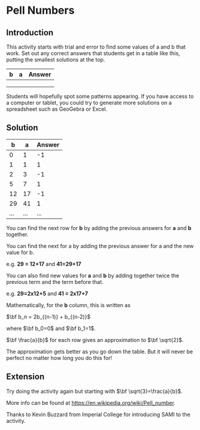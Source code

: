 # Pell Numbers

## Introduction

This activity starts with trial and error to find some values of a and b that work. Set out any correct answers that students get in a table like this, putting the smallest solutions at the top.

| b   | a   | Answer |
| --- | --- | ------ |
|     |     |        |
|     |     |        |
|     |     |        |
		
		
Students will hopefully spot some patterns appearing. If you have access to a computer or tablet, you could try to generate more solutions on a spreadsheet such as GeoGebra or Excel.

## Solution

| b   | a   | Answer |
| --- | --- | ------ |
| 0   | 1   | -1     |
| 1   | 1   | 1      |
| 2   | 3   | -1     |
| 5   | 7   | 1      |
| 12  | 17  | -1     |
| 29  | 41  | 1      |
| ... | ... | ...    |

You can find the next row for **b** by adding the previous answers for **a** and **b** together.

You can find the next for a by adding the previous answer for a and the new value for b.

e.g. **29 = 12+17** and **41=29+17**

You can also find new values for **a** and **b** by adding together twice the previous term and the term before that.

e.g. **29=2x12+5**   and **41 = 2x17+7**

Mathematically, for the **b** column, this is written as 

$\bf b_n = 2b_{(n-1)} + b_{(n-2)}$  

where $\bf b_0=0$  and $\bf b_1=1$.

$\bf \frac{a}{b}$ for each row gives an approximation to $\bf \sqrt{2}$. 

The approximation gets better as you go down the table. But it will never be perfect no matter how long you do this for!

## Extension
Try doing the activity again but starting with $\bf \sqrt{3}=\frac{a}{b}$.

More info can be found at https://en.wikipedia.org/wiki/Pell_number. 

Thanks to Kevin Buzzard from Imperial College for introducing SAMI to the activity.

